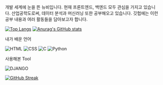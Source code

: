 개발 세계에 눈을 뜬 뉴비입니다.
현재 프론트엔드, 백엔드 모두 관심을 가지고 있습니다. 산업공학도로써, 데이터 분석과 머신러닝 또한 공부해오고 있습니다.
깃헙에는 이런 공부 내용과 여러 활동들을 담아보고자 합니다.

[![Top Langs](https://github-readme-stats.vercel.app/api/top-langs/?username=Sh-ilho)](https://github.com/anuraghazra/github-readme-stats)
[![Anurag's GitHub stats](https://github-readme-stats.vercel.app/api?username=Sh-ilho)](https://github.com/anuraghazra/github-readme-stats)

<p>내가 배운 언어</p>

![HTML](https://img.shields.io/badge/HTML-239120?style=for-the-badge&logo=html5&logoColor=white)
![CSS](https://img.shields.io/badge/CSS-239120?&style=for-the-badge&logo=css3&logoColor=white)
![C](https://img.shields.io/badge/C-00599C?style=for-the-badge&logo=c&logoColor=white)
![Python](https://img.shields.io/badge/Python-3776AB?style=for-the-badge&logo=python&logoColor=white)

<p>사용해본 Tool</p>

![DJANGO](https://img.shields.io/badge/Django-092E20?style=for-the-badge&logo=django&logoColor=white)

<a href="https://git.io/streak-stats"><img src="https://streak-stats.demolab.com?user=Sh-ilho&theme=prussian" alt="GitHub Streak" /></a>
